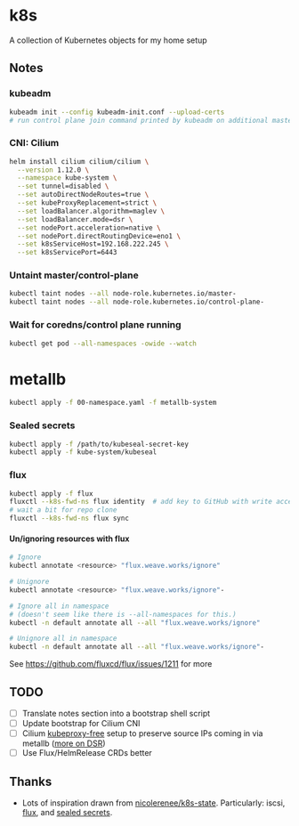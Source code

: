 # k8s
A collection of Kubernetes objects for my home setup

## Notes
### kubeadm
```bash
kubeadm init --config kubeadm-init.conf --upload-certs
# run control plane join command printed by kubeadm on additional masters
```

### CNI: Cilium
```bash
helm install cilium cilium/cilium \
  --version 1.12.0 \
  --namespace kube-system \
  --set tunnel=disabled \
  --set autoDirectNodeRoutes=true \
  --set kubeProxyReplacement=strict \
  --set loadBalancer.algorithm=maglev \
  --set loadBalancer.mode=dsr \
  --set nodePort.acceleration=native \
  --set nodePort.directRoutingDevice=eno1 \
  --set k8sServiceHost=192.168.222.245 \
  --set k8sServicePort=6443
```

### Untaint master/control-plane
```bash
kubectl taint nodes --all node-role.kubernetes.io/master-
kubectl taint nodes --all node-role.kubernetes.io/control-plane-
```

### Wait for coredns/control plane running
```bash
kubectl get pod --all-namespaces -owide --watch
```

# metallb
```bash
kubectl apply -f 00-namespace.yaml -f metallb-system
```

### Sealed secrets
```bash
kubectl apply -f /path/to/kubeseal-secret-key
kubectl apply -f kube-system/kubeseal
```

### flux
```bash
kubectl apply -f flux
fluxctl --k8s-fwd-ns flux identity  # add key to GitHub with write access
# wait a bit for repo clone
fluxctl --k8s-fwd-ns flux sync
```

#### Un/ignoring resources with flux
```bash
# Ignore
kubectl annotate <resource> "flux.weave.works/ignore"

# Unignore
kubectl annotate <resource> "flux.weave.works/ignore"-

# Ignore all in namespace
# (doesn't seem like there is --all-namespaces for this.)
kubectl -n default annotate all --all "flux.weave.works/ignore"

# Unignore all in namespace
kubectl -n default annotate all --all "flux.weave.works/ignore"-
```
See https://github.com/fluxcd/flux/issues/1211 for more

## TODO
- [ ] Translate notes section into a bootstrap shell script
- [ ] Update bootstrap for Cilium CNI
- [ ] Cilium [kubeproxy-free](https://docs.cilium.io/en/stable/gettingstarted/kubeproxy-free/) setup to preserve source IPs coming in via metallb ([more on DSR](https://cilium.io/blog/2020/02/18/cilium-17#kubeproxy-removal))
- [ ] Use Flux/HelmRelease CRDs better

## Thanks
*  Lots of inspiration drawn from [nicolerenee/k8s-state](https://github.com/nicolerenee/k8s-state). Particularly: iscsi, [flux](https://github.com/weaveworks/flux), and [sealed secrets](https://github.com/bitnami-labs/sealed-secrets).

